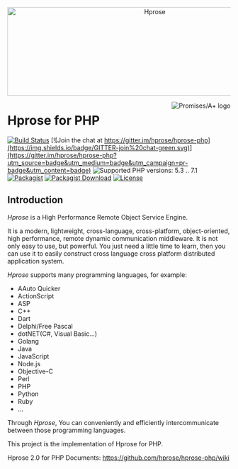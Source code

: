 <p align="center"><img src="http://hprose.com/banner.@2x.png" alt="Hprose" title="Hprose" width="650" height="200" /></p>

<a href="https://promisesaplus.com/">
    <img src="https://promisesaplus.com/assets/logo-small.png" alt="Promises/A+ logo" title="Promises/A+ 1.1 compliant" align="right" />
</a>

# Hprose for PHP

[![Build Status](https://travis-ci.org/hprose/hprose-php.svg?branch=master)](https://travis-ci.org/hprose/hprose-php)
[![Join the chat at https://gitter.im/hprose/hprose-php](https://img.shields.io/badge/GITTER-join%20chat-green.svg)](https://gitter.im/hprose/hprose-php?utm_source=badge&utm_medium=badge&utm_campaign=pr-badge&utm_content=badge)
![Supported PHP versions: 5.3 .. 7.1](https://img.shields.io/badge/php-5.3~7.1-blue.svg)
[![Packagist](https://img.shields.io/packagist/v/hprose/hprose.svg)](https://packagist.org/packages/hprose/hprose)
[![Packagist Download](https://img.shields.io/packagist/dm/hprose/hprose.svg)](https://packagist.org/packages/hprose/hprose)
[![License](https://img.shields.io/packagist/l/hprose/hprose.svg)](https://packagist.org/packages/hprose/hprose)

## Introduction

*Hprose* is a High Performance Remote Object Service Engine.

It is a modern, lightweight, cross-language, cross-platform, object-oriented, high performance, remote dynamic communication middleware. It is not only easy to use, but powerful. You just need a little time to learn, then you can use it to easily construct cross language cross platform distributed application system.

*Hprose* supports many programming languages, for example:

* AAuto Quicker
* ActionScript
* ASP
* C++
* Dart
* Delphi/Free Pascal
* dotNET(C#, Visual Basic...)
* Golang
* Java
* JavaScript
* Node.js
* Objective-C
* Perl
* PHP
* Python
* Ruby
* ...

Through *Hprose*, You can conveniently and efficiently intercommunicate between those programming languages.

This project is the implementation of Hprose for PHP.

Hprose 2.0 for PHP Documents: https://github.com/hprose/hprose-php/wiki
